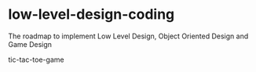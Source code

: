 # low-level-design-coding
The roadmap to implement Low Level Design, Object Oriented Design and Game Design


tic-tac-toe-game
